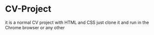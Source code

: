 # CV-Project
it is a normal CV project with HTML and CSS just clone it and run in the Chrome browser or any other
